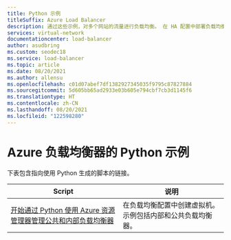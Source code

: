 ```yaml
---
title: Python 示例
titleSuffix: Azure Load Balancer
description: 通过这些示例，对多个网站的流量进行负载均衡。 在 HA 配置中部署负载均衡器。
services: virtual-network
documentationcenter: load-balancer
author: asudbring
ms.custom: seodec18
ms.service: load-balancer
ms.topic: article
ms.date: 08/20/2021
ms.author: allensu
ms.openlocfilehash: c01d07abef7df1382927345035f9795c87827884
ms.sourcegitcommit: 5d605bb65ad2933e03b605e794cbf7cb3d1145f6
ms.translationtype: HT
ms.contentlocale: zh-CN
ms.lasthandoff: 08/20/2021
ms.locfileid: "122598280"
---
```

# <a name="python-samples-for-azure-load-balancer"></a>Azure 负载均衡器的 Python 示例

下表包含指向使用 Python 生成的脚本的链接。

| Script | 说明 |
|-|-|
| [开始通过 Python 使用 Azure 资源管理器管理公共和内部负载均衡器](/samples/azure-samples/azure-samples-python-management/network-python-manage-loadbalancer) | 在负载均衡配置中创建虚拟机。 示例包括内部和公共负载均衡器。 |


